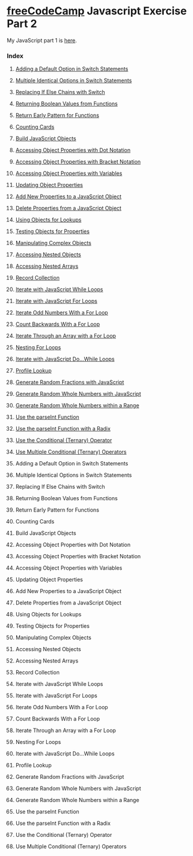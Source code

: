 
# [freeCodeCamp](https://www.freecodecamp.org/) Javascript Exercise Part 2

My JavaScript part 1 is [here](https://github.com/AlfiYusrina/hyf-javascript1/blob/master/week1/freecode_camp_solutions.MD).

### Index
1. [Adding a Default Option in Switch Statements]()
1. [Multiple Identical Options in Switch Statements]()
1. [Replacing If Else Chains with Switch]()
1. [Returning Boolean Values from Functions]()
1. [Return Early Pattern for Functions]()
1. [Counting Cards]()
1. [Build JavaScript Objects]()
1. [Accessing Object Properties with Dot Notation]()
1. [Accessing Object Properties with Bracket Notation]()
1. [Accessing Object Properties with Variables]()
1. [Updating Object Properties]()
1. [Add New Properties to a JavaScript Object]()
1. [Delete Properties from a JavaScript Object]()
1. [Using Objects for Lookups]()
1. [Testing Objects for Properties]()
1. [Manipulating Complex Objects]()
1. [Accessing Nested Objects]()
1. [Accessing Nested Arrays]()
1. [Record Collection]()
1. [Iterate with JavaScript While Loops]()
1. [Iterate with JavaScript For Loops]()
1. [Iterate Odd Numbers With a For Loop]()
1. [Count Backwards With a For Loop]()
1. [Iterate Through an Array with a For Loop]()
1. [Nesting For Loops]()
1. [Iterate with JavaScript Do...While Loops]()
1. [Profile Lookup]()
1. [Generate Random Fractions with JavaScript]()
1. [Generate Random Whole Numbers with JavaScript]()
1. [Generate Random Whole Numbers within a Range]()
1. [Use the parseInt Function]()
1. [Use the parseInt Function with a Radix]()
1. [Use the Conditional (Ternary) Operator]()
1. [Use Multiple Conditional (Ternary) Operators]()

1. Adding a Default Option in Switch Statements
1. Multiple Identical Options in Switch Statements
1. Replacing If Else Chains with Switch
1. Returning Boolean Values from Functions
1. Return Early Pattern for Functions
1. Counting Cards
1. Build JavaScript Objects
1. Accessing Object Properties with Dot Notation
1. Accessing Object Properties with Bracket Notation
1. Accessing Object Properties with Variables
1. Updating Object Properties
1. Add New Properties to a JavaScript Object
1. Delete Properties from a JavaScript Object
1. Using Objects for Lookups
1. Testing Objects for Properties
1. Manipulating Complex Objects
1. Accessing Nested Objects
1. Accessing Nested Arrays
1. Record Collection
1. Iterate with JavaScript While Loops
1. Iterate with JavaScript For Loops
1. Iterate Odd Numbers With a For Loop
1. Count Backwards With a For Loop
1. Iterate Through an Array with a For Loop
1. Nesting For Loops
1. Iterate with JavaScript Do...While Loops
1. Profile Lookup
1. Generate Random Fractions with JavaScript
1. Generate Random Whole Numbers with JavaScript
1. Generate Random Whole Numbers within a Range
1. Use the parseInt Function
1. Use the parseInt Function with a Radix
1. Use the Conditional (Ternary) Operator
1. Use Multiple Conditional (Ternary) Operators
